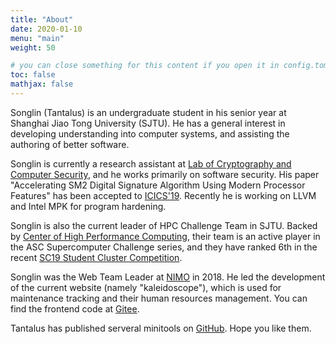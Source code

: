 ```yaml
---
title: "About"
date: 2020-01-10
menu: "main"
weight: 50

# you can close something for this content if you open it in config.toml.
toc: false
mathjax: false
---
```


Songlin (Tantalus) is an undergraduate student in his senior year at Shanghai Jiao Tong University (SJTU).
He has a general interest in developing understanding into computer systems, and assisting the authoring of better software.

Songlin is currently a research assistant at [Lab of Cryptography and Computer Security](https://loccs.sjtu.edu.cn/main/), and he works primarily on software security. His paper "Accelerating SM2 Digital Signature Algorithm Using Modern Processor Features" has been accepted to [ICICS'19](http://www.icics.cn/Accepted-papers.html). Recently he is working on LLVM and Intel MPK for program hardening.

Songlin is also the current leader of HPC Challenge Team in SJTU. Backed by [Center of High Performance Computing](https://hpc.sjtu.edu.cn/), their team is an active player in the ASC Supercomputer Challenge series, and they have ranked 6th in the recent [SC19 Student Cluster Competition](https://www.studentclustercompetition.us/).

Songlin was the Web Team Leader at [NIMO](https://nimo.sjtu.edu.cn/) in 2018. He led the development of the current website (namely "kaleidoscope"), which is used for maintenance tracking and their human resources management. You can find the frontend code at [Gitee](https://gitee.com/sjtunimo/oscope/).

Tantalus has published serveral minitools on [GitHub](https://github.com/Tantalus13A98B5F). Hope you like them.